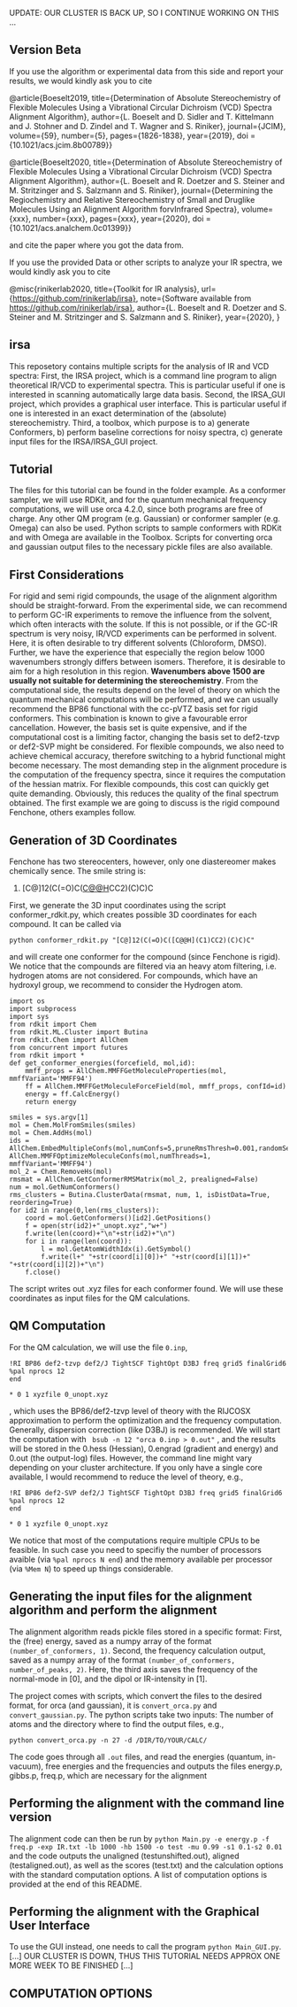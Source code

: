 UPDATE:
OUR CLUSTER IS BACK UP, SO I CONTINUE WORKING ON THIS ...

## Version Beta

If you use the algorithm or experimental data from this side and report your results, we would kindly ask you to cite

@article{Boeselt2019,
title={Determination of Absolute Stereochemistry of Flexible Molecules Using a Vibrational Circular Dichroism (VCD) Spectra Alignment Algorithm},
author={L. Boeselt and D. Sidler and T. Kittelmann and J. Stohner and D. Zindel and T. Wagner and S. Riniker},
journal={JCIM},
volume={59},
number={5},
pages={1826-1838},
year={2019},
doi = {10.1021/acs.jcim.8b00789}}  


@article{Boeselt2020,
title={Determination of Absolute Stereochemistry of Flexible Molecules Using a Vibrational Circular Dichroism (VCD) Spectra Alignment Algorithm},
author={L. Boeselt and R. Doetzer and S. Steiner and M. Stritzinger and S. Salzmann and S. Riniker},
journal={Determining the Regiochemistry and Relative Stereochemistry of Small and Druglike Molecules Using an Alignment Algorithm forvInfrared Spectra},
volume={xxx},
number={xxx},
pages={xxx},
year={2020},
doi = {10.1021/acs.analchem.0c01399}}  

and cite the paper where you got the data from.

If you use the provided Data or other scripts to analyze your IR spectra, we would kindly ask you to cite

@misc{rinikerlab2020,
title={Toolkit for IR analysis},
url={https://github.com/rinikerlab/irsa},
note={Software available from https://github.com/rinikerlab/irsa},
author={L. Boeselt and R. Doetzer and S. Steiner and M. Stritzinger and S. Salzmann and S. Riniker},
  year={2020},
}


## irsa
This reposetory contains multiple scripts for the analysis of IR and VCD spectra:
First, the IRSA project, which is a command line program to align theoretical IR/VCD to experimental spectra. This is particular useful if one is interested in scanning automatically large data basis.
Second, the IRSA_GUI project, which provides a graphical user interface. This is particular useful if one is interested in an exact determination of the (absolute) stereochemistry.
Third, a toolbox, which purpose is to 
a) generate Conformers, b) perform baseline corrections for noisy spectra, c) generate input files for the IRSA/IRSA_GUI project.


## Tutorial
The files for this tutorial can be found in the folder example. As a conformer sampler, we will use RDKit, and for the quantum mechanical frequency computations, we will use orca 4.2.0, since both programs are free of charge. Any other QM program (e.g. Gaussian) or conformer sampler (e.g. Omega) can also be used. Python scripts to sample conformers with RDKit and with Omega are available in the Toolbox. Scripts for converting orca and gaussian output files to the necessary pickle files are also available.

## First Considerations
For rigid and semi rigid compounds, the usage of the alignment algorithm should be straight-forward. From the experimental side, we can recommend to perform GC-IR experiments to remove the influence from the solvent, which often interacts with the solute. If this is not possible, or if the GC-IR spectrum is very noisy, IR/VCD experiments can be performed in solvent. Here, it is often desirable to try different solvents (Chloroform, DMSO). Further, we have the experience that especially the region below 1000 wavenumbers strongly differs between isomers. Therefore, it is desirable to aim for a high resolution in this region. **Wavenumbers above 1500 are usually not suitable for determining the stereochemistry**.  From the computational side, the results depend on the level of theory on which the quantum mechanical computations will be performed, and we can usually recommend the BP86 functional with the cc-pVTZ basis set for rigid conformers. This combination is known to give a favourable error cancellation. However, the basis set is quite expensive, and if the computational cost is a limiting factor, changing the basis set to def2-tzvp or def2-SVP might be considered. For flexible compounds, we also need to achieve chemical accuracy, therefore switching to a hybrid functional might become necessary. The most demanding step in the alignment procedure is the computation of the frequency spectra, since it requires the computation of the hessian matrix. For flexible compounds, this cost can quickly get quite demanding. Obviously, this reduces the quality of the final spectrum obtained. The first example we are going to discuss is the rigid compound Fenchone, others examples follow.

## Generation of 3D Coordinates
Fenchone has two stereocenters, however, only one diastereomer makes chemically sence. The smile string is:
1. [C@]12(C(=O)C([C@@H](C1)CC2)(C)C)C

First, we generate the 3D input coordinates using the script conformer_rdkit.py, which creates possible 3D coordinates for each compound. It can be called via 
```
python conformer_rdkit.py "[C@]12(C(=O)C([C@@H](C1)CC2)(C)C)C"
```
and will create one conformer for the compound (since Fenchone is rigid).
We notice that the compounds are filtered via an heavy atom filtering, i.e. hydrogen atoms are not considered. For compounds, which have an hydroxyl group, we recommend to consider the Hydrogen atom.

```
import os
import subprocess
import sys
from rdkit import Chem
from rdkit.ML.Cluster import Butina
from rdkit.Chem import AllChem
from concurrent import futures
from rdkit import *
def get_conformer_energies(forcefield, mol,id):
    mmff_props = AllChem.MMFFGetMoleculeProperties(mol, mmffVariant='MMFF94')
    ff = AllChem.MMFFGetMoleculeForceField(mol, mmff_props, confId=id)
    energy = ff.CalcEnergy()
    return energy

smiles = sys.argv[1]
mol = Chem.MolFromSmiles(smiles)
mol = Chem.AddHs(mol)
ids = AllChem.EmbedMultipleConfs(mol,numConfs=5,pruneRmsThresh=0.001,randomSeed=42,numThreads=1,enforceChirality=True,useExpTorsionAnglePrefs=True,useBasicKnowledge=True) 
AllChem.MMFFOptimizeMoleculeConfs(mol,numThreads=1, mmffVariant='MMFF94')
mol_2 = Chem.RemoveHs(mol)
rmsmat = AllChem.GetConformerRMSMatrix(mol_2, prealigned=False)
num = mol.GetNumConformers()
rms_clusters = Butina.ClusterData(rmsmat, num, 1, isDistData=True, reordering=True)
for id2 in range(0,len(rms_clusters)):
    coord = mol.GetConformers()[id2].GetPositions()
    f = open(str(id2)+"_unopt.xyz","w+")
    f.write(len(coord)+"\n"+str(id2)+"\n")
    for i in range(len(coord)):
        l = mol.GetAtomWidthIdx(i).GetSymbol()
        f.write(l+" "+str(coord[i][0])+" "+str(coord[i][1])+" "+str(coord[i][2])+"\n")
    f.close()
```
The script writes out .xyz files for each conformer found. We will use these coordinates as input files for the QM calculations.

## QM Computation

For the QM calculation, we will use the file ``0.inp``,
```
!RI BP86 def2-tzvp def2/J TightSCF TightOpt D3BJ freq grid5 finalGrid6
%pal nprocs 12
end

* 0 1 xyzfile 0_unopt.xyz
```
, which uses the BP86/def2-tzvp level of theory with the RIJCOSX approximation to perform the optimization and the frequency computation. Generally, dispersion correction (like D3BJ) is recommended. 
We will start the computation with
``` bsub -n 12 "orca 0.inp > 0.out"```
, and the results will be stored in the 0.hess (Hessian), 0.engrad (gradient and energy) and 0.out (the output-log) files.
However, the command line might vary depending on your cluster architecture. If you only have a single core available, I would recommend to reduce the level of theory, e.g.,

```
!RI BP86 def2-SVP def2/J TightSCF TightOpt D3BJ freq grid5 finalGrid6
%pal nprocs 12
end

* 0 1 xyzfile 0_unopt.xyz
```

We notice that most of the computations require multiple CPUs to be feasible. In such case you need to specifiy the number of processors avaible (via ```%pal nprocs N end```) and the memory available per processor (via ```%Mem N```) to speed up things considerable. 

## Generating the input files for the alignment algorithm and perform the alignment
The alignment algorithm reads pickle files stored in a specific format:
First, the (free) energy, saved as a numpy array of the format ```(number_of_conformers, 1)```.
Second, the frequency calculation output, saved as a numpy array of the format ```(number_of_conformers, number_of_peaks, 2)```. Here, the third axis saves the frequency of the normal-mode in [0], and the dipol or IR-intensity in [1].

The project comes with scripts, which convert the files to the desired format, for orca (and gaussian), it is ```convert_orca.py``` and ```convert_gaussian.py```.
The python scripts take two inputs: The number of atoms and the directory where to find the output files, e.g.,
```
python convert_orca.py -n 27 -d /DIR/TO/YOUR/CALC/
```
The code goes through all ```.out``` files, and read the energies (quantum, in-vacuum), free energies and the frequencies and outputs the files energy.p, gibbs.p, freq.p, which are necessary for the alignment


## Performing the alignment with the command line version

The alignment code can then be run by 
```python Main.py -e energy.p -f freq.p -exp IR.txt -lb 1000 -hb 1500 -o test -mu 0.99 -s1 0.1-s2 0.01```
and the code outputs the unaligned (testunshifted.out), aligned (testaligned.out), as well as the scores (test.txt) and the calculation options with the standard computation options. A list of computation options is provided at the end of this README.



## Performing the alignment with the Graphical User Interface


To use the GUI instead, one needs to call the program
```python Main_GUI.py```.
[...] OUR CLUSTER IS DOWN, THUS THIS TUTORIAL NEEDS APPROX ONE MORE WEEK TO BE FINISHED [...]







## COMPUTATION OPTIONS
